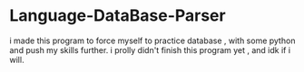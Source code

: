 # Language-DataBase-Parser
i made this program to force myself to practice database , with some python and push my skills further.
i prolly didn't finish this program yet , and idk if i will.
